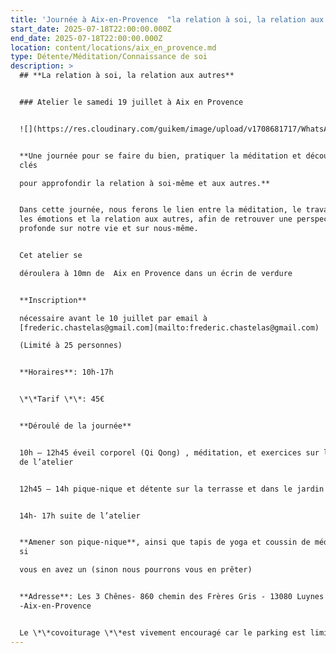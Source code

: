 ```yaml
---
title: 'Journée à Aix-en-Provence  "la relation à soi, la relation aux autres" '
start_date: 2025-07-18T22:00:00.000Z
end_date: 2025-07-18T22:00:00.000Z
location: content/locations/aix_en_provence.md
type: Détente/Méditation/Connaissance de soi
description: >
  ## **La relation à soi, la relation aux autres**


  ### Atelier le samedi 19 juillet à Aix en Provence


  ![](https://res.cloudinary.com/guikem/image/upload/v1708681717/WhatsApp_Image_2023-10-09_a%CC%80_07.39.06_2259efc0_gt2sse.jpg)


  **Une journée pour se faire du bien, pratiquer la méditation et découvrir des
  clés

  pour approfondir la relation à soi-même et aux autres.**


  Dans cette journée, nous ferons le lien entre la méditation, le travail sur
  les émotions et la relation aux autres, afin de retrouver une perspective plus
  profonde sur notre vie et sur nous-même.


  Cet atelier se

  déroulera à 10mn de  Aix en Provence dans un écrin de verdure


  **Inscription**

  nécessaire avant le 10 juillet par email à
  [frederic.chastelas@gmail.com](mailto:frederic.chastelas@gmail.com)

  (Limité à 25 personnes)


  **Horaires**: 10h-17h


  \*\*Tarif \*\*: 45€


  **Déroulé de la journée**


  10h – 12h45 éveil corporel (Qi Qong) , méditation, et exercices sur le thème
  de l’atelier


  12h45 – 14h pique-nique et détente sur la terrasse et dans le jardin


  14h- 17h suite de l’atelier


  **Amener son pique-nique**, ainsi que tapis de yoga et coussin de méditation
  si

  vous en avez un (sinon nous pourrons vous en prêter)


  **Adresse**: Les 3 Chênes- 860 chemin des Frères Gris - 13080 Luynes
  -Aix-en-Provence


  Le \*\*covoiturage \*\*est vivement encouragé car le parking est limité
---
```


